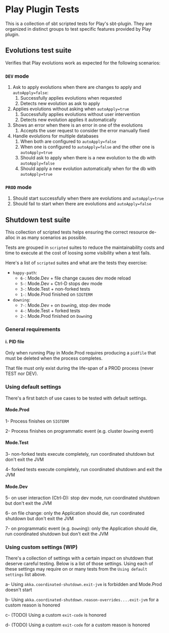 # Play Plugin Tests

This is a collection of sbt scripted tests for Play's sbt-plugin. They are organized in distinct groups to test specific features provided by Play plugin.

## Evolutions test suite

Verifies that Play evolutions work as expected for the following scenarios:

### `DEV` mode

1. Ask to apply evolutions when there are changes to apply and `autoApply=false`:
    1. Successfully applies evolutions when requested
    2. Detects new evolution as ask to apply
2. Applies evolutions without asking when `autoApply=true`
    1. Successfully applies evolutions without user intervention
    2. Detects new evolution applies it automatically
3. Shows an error when there is an error in one of the evolutions
    1. Accepts the user request to consider the error manually fixed
4. Handle evolutions for multiple databases
    1. When both are configured to `autoApply=false`
    2. When one is configured to `autoApply=false` and the other one is `autoApply=true`
    3. Should ask to apply when there is a new evolution to the db with `autoApply=false`
    4. Should apply a new evolution automatically when for the db with `autoApply=true`
    
### `PROD` mode

1. Should start successfully when there are evolutions and `autoApply=true`
2. Should fail to start when there are evolutions and `autoApply=false`

## Shutdown test suite

This collection of scripted tests helps ensuring the correct resource de-alloc 
in as many scenarios as possible.

Tests are grouped in `scripted` suites to reduce the maintainability costs and time 
to execute at the cost of loosing some visibility when a test fails. 

Here's a list of `scripted` suites and what are the tests they exercise:

 * `happy-path`:
    * `6-`: Mode.Dev + file change causes dev mode reload
    * `5-`: Mode.Dev + Ctrl-D stops dev mode
    * `3-`: Mode.Test + non-forked tests
    * `1-`: Mode.Prod finished on `SIGTERM`
 * `downing`:
    * `7-`: Mode.Dev + on `Down`ing, stop dev mode 
    * `4-`: Mode.Test + forked tests
    * `2-`: Mode.Prod finished on `Down`ing

### General requirements

#### i. PID file 

Only when running Play in Mode.Prod requires producing a `pidfile` that must be deleted when the 
process completes.

That file must only exist during the life-span of a PROD process (never TEST nor DEV).


### Using default settings

There's a first batch of use cases to be tested with default settings.

#### Mode.Prod

1- Process finishes on `SIGTERM`

2- Process finishes on programmatic event (e.g. cluster `Down`ing event) 

#### Mode.Test

3- non-forked tests execute completely, run coordinated shutdown but don't exit the JVM

4- forked tests execute completely, run coordinated shutdown and exit the JVM

#### Mode.Dev

5- on user interaction (Ctrl-D): stop dev mode, run coordinated shutdown but don't exit the JVM

6- on file change: only the Application should die, run coordinated shutdown but don't exit the JVM

7- on programmatic event (e.g. `Down`ing): only the Application should die, run coordinated shutdown but don't exit the JVM

### Using custom settings (WIP) 

There's a collection of settings with a certain impact on shutdown that deserve careful testing. Below is a 
list of those settings. Using each of these settings may require on or many tests from the `Using default settings` list above.
 
a- Using `akka.coordinated-shutdown.exit-jvm` is forbidden and Mode.Prod doesn't start 

b- Using `akka.coordinated-shutdown.reason-overrides....exit-jvm` for a custom reason is honored 

c- (TODO) Using a custom `exit-code` is honored

d- (TODO) Using a custom `exit-code` for a custom reason is honored
